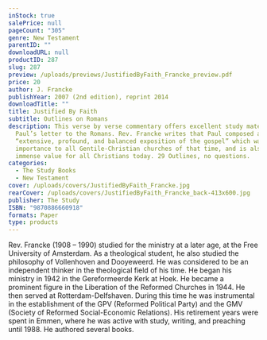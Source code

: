```yaml
---
inStock: true
salePrice: null
pageCount: "305"
genre: New Testament
parentID: ""
downloadURL: null
productID: 287
slug: 287
preview: /uploads/previews/JustifiedByFaith_Francke_preview.pdf
price: 20
author: J. Francke
publishYear: 2007 (2nd edition), reprint 2014
downloadTitle: ""
title: Justified By Faith
subtitle: Outlines on Romans
description: This verse by verse commentary offers excellent study material on
  Paul’s letter to the Romans. Rev. Francke writes that Paul composed an
  “extensive, profound, and balanced exposition of the gospel” which was of
  importance to all Gentile-Christian churches of that time, and is also of
  immense value for all Christians today. 29 Outlines, no questions.
categories:
  - The Study Books
  - New Testament
cover: /uploads/covers/JustifiedByFaith_Francke.jpg
rearCover: /uploads/covers/JustifiedByFaith_Francke_back-413x600.jpg
publisher: The Study
ISBN: "9870886660918"
formats: Paper
type: products
---
```

Rev. Francke (1908 – 1990) studied for the ministry at a later age, at the Free University of Amsterdam. As a theological student, he also studied the philosophy of Vollenhoven and Dooyeweerd. He was considered to be an independent thinker in the theological field of his time. He began his ministry in 1942 in the Gereformeerde Kerk at Hoek. He became a prominent figure in the Liberation of the Reformed Churches in 1944. He then served at Rotterdam-Delfshaven. During this time he was instrumental in the establishment of the GPV (Reformed Political Party) and the GMV (Society of Reformed Social-Economic Relations). His retirement years were spent in Emmen, where he was active with study, writing, and preaching until 1988. He authored several books.